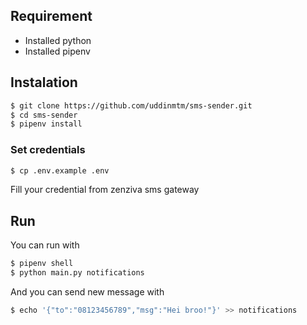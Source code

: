 ## Requirement
- Installed python
- Installed pipenv

## Instalation
```bash
$ git clone https://github.com/uddinmtm/sms-sender.git
$ cd sms-sender
$ pipenv install
```

### Set credentials
```bash
$ cp .env.example .env
```

Fill your credential from zenziva sms gateway

## Run
You can run with
```bash
$ pipenv shell
$ python main.py notifications
```
And you can send new message with
```bash
$ echo '{"to":"08123456789","msg":"Hei broo!"}' >> notifications
```
